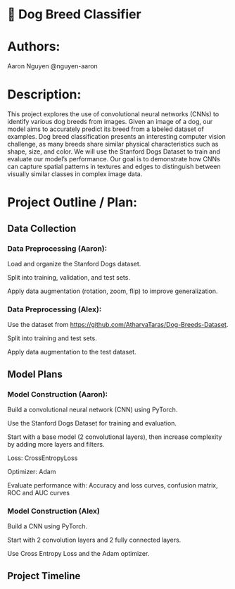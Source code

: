 # 🐾 Dog Breed Classifier

# Authors:

Aaron Nguyen @nguyen-aaron

# Description:

This project explores the use of convolutional neural networks (CNNs) to identify various dog breeds from images. Given an image of a dog, our model aims to accurately predict its breed from a labeled dataset of examples. Dog breed classification presents an interesting computer vision challenge, as many breeds share similar physical characteristics such as shape, size, and color. We will use the Stanford Dogs Dataset to train and evaluate our model’s performance. Our goal is to demonstrate how CNNs can capture spatial patterns in textures and edges to distinguish between visually similar classes in complex image data.

# Project Outline / Plan:

## Data Collection

### Data Preprocessing (Aaron):

Load and organize the Stanford Dogs dataset.

Split into training, validation, and test sets.

Apply data augmentation (rotation, zoom, flip) to improve generalization.

### Data Preprocessing (Alex):

Use the dataset from https://github.com/AtharvaTaras/Dog-Breeds-Dataset. 

Split into training and test sets. 

Apply data augmentation to the test dataset.

## Model Plans

### Model Construction (Aaron):

Build a convolutional neural network (CNN) using PyTorch.

Use the Stanford Dogs Dataset for training and evaluation.

Start with a base model (2 convolutional layers), then increase complexity by adding more layers and filters.

Loss: CrossEntropyLoss

Optimizer: Adam

Evaluate performance with: Accuracy and loss curves, confusion matrix, ROC and AUC curves

### Model Construction (Alex)

Build a CNN using PyTorch.

Start with 2 convolution layers and 2 fully connected layers.

Use Cross Entropy Loss and the Adam optimizer.

## Project Timeline
